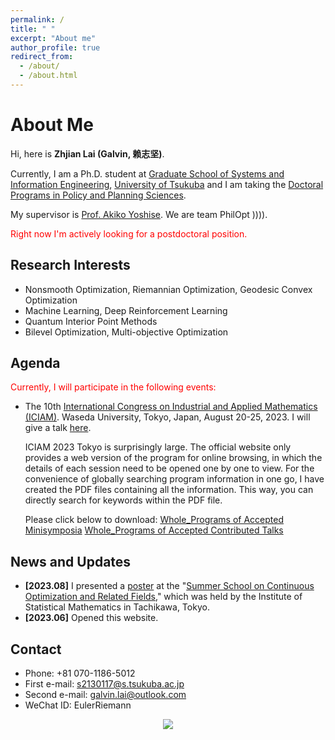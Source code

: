 ```yaml
---
permalink: /
title: " "
excerpt: "About me"
author_profile: true
redirect_from: 
  - /about/
  - /about.html
---
```


# About Me


Hi, here is **Zhjian Lai (Galvin, 赖志坚)**. 

Currently, I am a Ph.D. student at [Graduate School of Systems and Information Engineering](https://www.sie.tsukuba.ac.jp/eng/), [University of Tsukuba](https://www.tsukuba.ac.jp/en/) and I am taking the [Doctoral Programs in Policy and Planning Sciences](https://www.sk.tsukuba.ac.jp/PPS/en/). 

My supervisor is [Prof. Akiko Yoshise](https://infoshako.sk.tsukuba.ac.jp/~yoshise/). We are team PhilOpt )))). 

<font color='red'>Right now I'm actively looking for a postdoctoral position.</font> 

## Research Interests

- Nonsmooth Optimization, Riemannian Optimization, Geodesic Convex Optimization
- Machine Learning, Deep Reinforcement Learning
- Quantum Interior Point Methods
- Bilevel Optimization, Multi-objective Optimization

## Agenda

<font color='red'>Currently, I will participate in the following events:</font> 

 - The 10th [International Congress on Industrial and Applied Mathematics (ICIAM)](https://iciam2023.org/). 
	Waseda University, Tokyo, Japan, August 20-25, 2023. 
	I will give a talk [here](https://iciam2023.org/registered_data?id=01064).
	
	ICIAM 2023 Tokyo is surprisingly large. The official website only provides a web version of the program for online browsing, in which the details of each session need to be opened one by one to view. For the convenience of globally searching program information in one go, I have created the PDF files containing all the information. This way, you can directly search for keywords within the PDF file.
	
	Please click below to download:
	[Whole_Programs of Accepted Minisymposia](https://galvinlai.github.io/files/ICIAM2023_whole_program/whole_program_minisymposia.pdf)
	[Whole_Programs of Accepted Contributed Talks](https://galvinlai.github.io/files/ICIAM2023_whole_program/whole_program_contributed_talks.pdf)


## News and Updates

- **[2023.08]** I presented a [poster](https://galvinlai.github.io/talks/) at the "[Summer School on Continuous Optimization and Related Fields](https://www.ism.ac.jp/~mirai/sscoke/2023/)," which was held by the Institute of Statistical Mathematics in Tachikawa, Tokyo. 
- **[2023.06]** Opened this website.

## Contact

 - Phone: +81 070-1186-5012
 - First e-mail: s2130117@s.tsukuba.ac.jp
 - Second e-mail: galvin.lai@outlook.com
 - WeChat ID: EulerRiemann


<center>
<a href='https://clustrmaps.com/site/1bv2n'  title='Visit tracker'><img src='//clustrmaps.com/map_v2.png?cl=ffffff&w=300&t=tt&d=J6_1YGeLg-J7t5ToGOrm1lj_HeE4j7CR-SSuDJOBqso'/></a>
</center>
